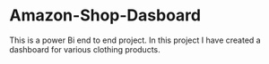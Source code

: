 # Amazon-Shop-Dasboard
This is a power Bi end to end project. In this project I have created a dashboard for various clothing products.
